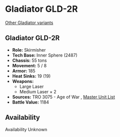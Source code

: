 # Gladiator GLD-2R 

[Other Gladiator variants](../gladiator.md) 

## Gladiator GLD-2R 

- **Role:** Skirmisher 
- **Tech Base:** Inner Sphere (2487) 
- **Chassis:** 55 tons 
- **Movement:** 5 / 8 
- **Armor:** 185 
- **Heat Sinks:** 19 (19) 
- **Weapons:** 
  - Large Laser 
  - Medium Laser × 2 
- **Sources:** TRO 3075 - Age of War , [Master Unit List](http://masterunitlist.info/Unit/Details/1199/gladiator-gld-2r) 
- **Battle Value:** 1184 

## Availability 

Availability Unknown 

